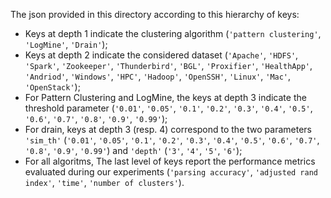 The json provided in this directory according to this hierarchy of keys:
* Keys at depth 1 indicate the clustering algorithm (`'pattern clustering'`, `'LogMine'`, `'Drain'`);
* Keys at depth 2 indicate the considered dataset (`'Apache'`, `'HDFS'`, `'Spark'`, `'Zookeeper'`, `'Thunderbird'`, `'BGL'`, `'Proxifier'`, `'HealthApp'`, `'Andriod'`, `'Windows'`, `'HPC'`, `'Hadoop'`, `'OpenSSH'`, `'Linux'`, `'Mac'`, `'OpenStack'`);
* For Pattern Clustering and LogMine, the keys at depth 3 indicate the threshold parameter (`'0.01'`, `'0.05'`, `'0.1'`, `'0.2'`, `'0.3'`, `'0.4'`, `'0.5'`, `'0.6'`, `'0.7'`, `'0.8'`, `'0.9'`, `'0.99'`);
* For drain, keys at depth 3 (resp. 4) correspond to the two parameters `'sim_th'` (`'0.01'`, `'0.05'`, `'0.1'`, `'0.2'`, `'0.3'`, `'0.4'`, `'0.5'`, `'0.6'`, `'0.7'`, `'0.8'`, `'0.9'`, `'0.99'`) and `'depth'` (`'3'`, `'4'`, `'5'`, `'6'`);
* For all algoritms, The last level of keys report the performance metrics evaluated during our experiments (`'parsing accuracy'`, `'adjusted rand index'`, `'time'`, `'number of clusters'`).
